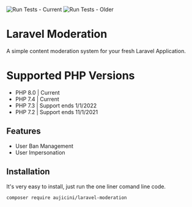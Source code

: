 ![Run Tests - Current](https://github.com/Aujicini/laravel-moderation/workflows/Run%20Tests%20-%20Current/badge.svg)
![Run Tests - Older](https://github.com/Aujicini/laravel-moderation/workflows/Run%20Tests%20-%20Older/badge.svg)

# Laravel Moderation

A simple content moderation system for your fresh Laravel Application.

# Supported PHP Versions

- PHP 8.0 | Current
- PHP 7.4 | Current
- PHP 7.3 | Support ends 1/1/2022
- PHP 7.2 | Support ends 11/1/2021

## Features

- User Ban Management
- User Impersonation

## Installation

It's very easy to install, just run the one liner comand line code.

```sh
composer require aujicini/laravel-moderation
```
